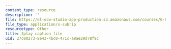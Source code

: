 ```yaml
---
content_type: resource
description: ''
file: https://ol-ocw-studio-app-production.s3.amazonaws.com/courses/6-042j-mathematics-for-computer-science-fall-2010/27c002738e434bc0471ca8ae29d78f9c_GJpt_3ie4WU.srt
file_type: application/x-subrip
resourcetype: Other
title: 3play caption file
uid: 27c00273-8e43-4bc0-471c-a8ae29d78f9c
---
```

